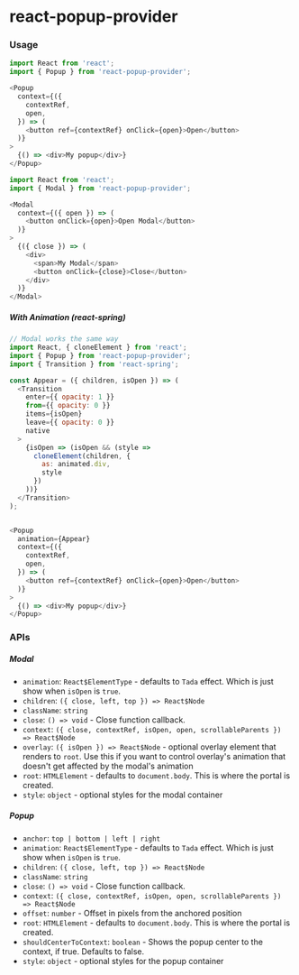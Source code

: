 # react-popup-provider

### Usage

```javascript
import React from 'react';
import { Popup } from 'react-popup-provider';

<Popup
  context={({
    contextRef,
    open,
  }) => (
    <button ref={contextRef} onClick={open}>Open</button>
  )}
>
  {() => <div>My popup</div>}
</Popup>
```

```javascript
import React from 'react';
import { Modal } from 'react-popup-provider';

<Modal
  context={({ open }) => (
    <button onClick={open}>Open Modal</button>
  )}
>
  {({ close }) => (
    <div>
      <span>My Modal</span>
      <button onClick={close}>Close</button>
    </div>
  )}
</Modal>
```

##### With Animation (react-spring)
```javascript
// Modal works the same way
import React, { cloneElement } from 'react';
import { Popup } from 'react-popup-provider';
import { Transition } from 'react-spring';

const Appear = ({ children, isOpen }) => (
  <Transition
    enter={{ opacity: 1 }}
    from={{ opacity: 0 }}
    items={isOpen}
    leave={{ opacity: 0 }}
    native
  >
    {isOpen => (isOpen && (style =>
      cloneElement(children, {
        as: animated.div,
        style
      })
    ))}
  </Transition>
);


<Popup
  animation={Appear}
  context={({
    contextRef,
    open,
  }) => (
    <button ref={contextRef} onClick={open}>Open</button>
  )}
>
  {() => <div>My popup</div>}
</Popup>
```


### APIs

##### Modal
 * `animation`: `React$ElementType` - defaults to `Tada` effect. Which is just show when `isOpen` is `true`.
 * `children`: `({ close, left, top }) => React$Node`
 * `className`: `string`
 * `close`: `() => void` - Close function callback.
 * `context`: `({ close, contextRef, isOpen, open, scrollableParents }) => React$Node`
 * `overlay`: `({ isOpen }) => React$Node` - optional overlay element that renders to `root`.  Use this if you want to control overlay's animation that doesn't get affected by the modal's animation
 * `root`: `HTMLElement` - defaults to `document.body`.  This is where the portal is created.
 * `style`: `object` - optional styles for the modal container


##### Popup
 * `anchor`: `top | bottom | left | right`
 * `animation`: `React$ElementType` - defaults to `Tada` effect. Which is just show when `isOpen` is `true`.
 * `children`: `({ close, left, top }) => React$Node`
 * `className`: `string`
 * `close`: `() => void` - Close function callback.
 * `context`: `({ close, contextRef, isOpen, open, scrollableParents }) => React$Node`
 * `offset`: `number` - Offset in pixels from the anchored position
 * `root`: `HTMLElement` - defaults to `document.body`.  This is where the portal is created.
 * `shouldCenterToContext`: `boolean` - Shows the popup center to the context, if true.  Defaults to false.
 * `style`: `object` - optional styles for the popup container
